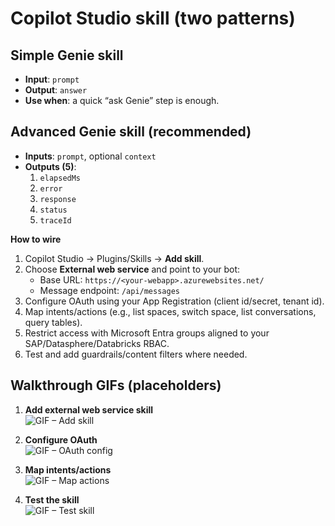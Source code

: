 # Copilot Studio skill (two patterns)

## Simple Genie skill
- **Input**: `prompt`
- **Output**: `answer`
- **Use when**: a quick “ask Genie” step is enough.

## Advanced Genie skill (recommended)
- **Inputs**: `prompt`, optional `context`
- **Outputs (5)**:
  1. `elapsedMs`
  2. `error`
  3. `response`
  4. `status`
  5. `traceId`

**How to wire**
1. Copilot Studio → Plugins/Skills → **Add skill**.
2. Choose **External web service** and point to your bot:
   - Base URL: `https://<your-webapp>.azurewebsites.net/`
   - Message endpoint: `/api/messages`
3. Configure OAuth using your App Registration (client id/secret, tenant id).
4. Map intents/actions (e.g., list spaces, switch space, list conversations, query tables).
5. Restrict access with Microsoft Entra groups aligned to your SAP/Datasphere/Databricks RBAC.
6. Test and add guardrails/content filters where needed.


## Walkthrough GIFs (placeholders)

1. **Add external web service skill**  
   ![GIF – Add skill](gifs/cps-01-add-skill.gif)

2. **Configure OAuth**  
   ![GIF – OAuth config](gifs/cps-02-oauth-config.gif)

3. **Map intents/actions**  
   ![GIF – Map actions](gifs/cps-03-map-actions.gif)

4. **Test the skill**  
   ![GIF – Test skill](gifs/cps-04-test.gif)
